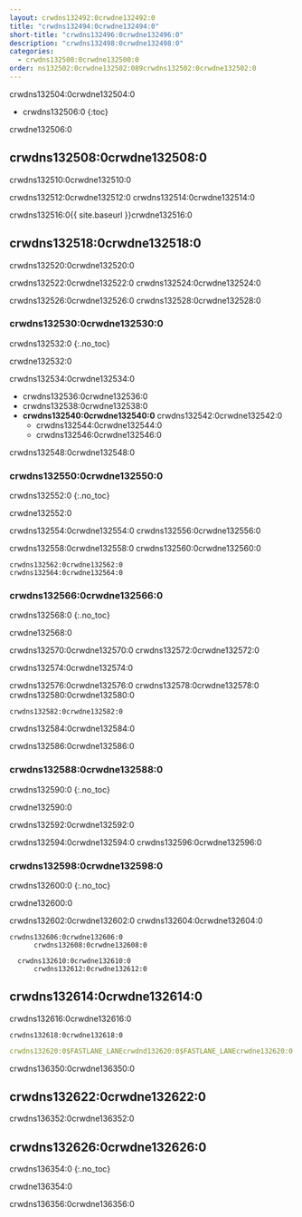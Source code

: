 ```yaml
---
layout: crwdns132492:0crwdne132492:0
title: "crwdns132494:0crwdne132494:0"
short-title: "crwdns132496:0crwdne132496:0"
description: "crwdns132498:0crwdne132498:0"
categories:
  - crwdns132500:0crwdne132500:0
order: ns132502:0crwdne132502:089crwdns132502:0crwdne132502:0
---
```

crwdns132504:0crwdne132504:0

* crwdns132506:0
{:toc}

crwdne132506:0

## crwdns132508:0crwdne132508:0

crwdns132510:0crwdne132510:0

crwdns132512:0crwdne132512:0 crwdns132514:0crwdne132514:0

crwdns132516:0{{ site.baseurl }}crwdne132516:0

## crwdns132518:0crwdne132518:0

crwdns132520:0crwdne132520:0

crwdns132522:0crwdne132522:0 crwdns132524:0crwdne132524:0

crwdns132526:0crwdne132526:0 crwdns132528:0crwdne132528:0

### crwdns132530:0crwdne132530:0

crwdns132532:0
{:.no_toc}

crwdne132532:0

crwdns132534:0crwdne132534:0

* crwdns132536:0crwdne132536:0
* crwdns132538:0crwdne132538:0
* **crwdns132540:0crwdne132540:0** crwdns132542:0crwdne132542:0 
  * crwdns132544:0crwdne132544:0
  * crwdns132546:0crwdne132546:0

crwdns132548:0crwdne132548:0

### crwdns132550:0crwdne132550:0

crwdns132552:0
{:.no_toc}

crwdne132552:0

crwdns132554:0crwdne132554:0 crwdns132556:0crwdne132556:0

crwdns132558:0crwdne132558:0 crwdns132560:0crwdne132560:0

    crwdns132562:0crwdne132562:0
    crwdns132564:0crwdne132564:0
    

### crwdns132566:0crwdne132566:0

crwdns132568:0
{:.no_toc}

crwdne132568:0

crwdns132570:0crwdne132570:0 crwdns132572:0crwdne132572:0

crwdns132574:0crwdne132574:0

crwdns132576:0crwdne132576:0 crwdns132578:0crwdne132578:0 crwdns132580:0crwdne132580:0

    crwdns132582:0crwdne132582:0
    

crwdns132584:0crwdne132584:0

crwdns132586:0crwdne132586:0

### crwdns132588:0crwdne132588:0

crwdns132590:0
{:.no_toc}

crwdne132590:0

crwdns132592:0crwdne132592:0

crwdns132594:0crwdne132594:0 crwdns132596:0crwdne132596:0

### crwdns132598:0crwdne132598:0

crwdns132600:0
{:.no_toc}

crwdne132600:0

crwdns132602:0crwdne132602:0 crwdns132604:0crwdne132604:0

    crwdns132606:0crwdne132606:0
          crwdns132608:0crwdne132608:0
    
      crwdns132610:0crwdne132610:0
          crwdns132612:0crwdne132612:0
    

## crwdns132614:0crwdne132614:0

crwdns132616:0crwdne132616:0

    crwdns132618:0crwdne132618:0
    

```yaml
crwdns132620:0$FASTLANE_LANEcrwdnd132620:0$FASTLANE_LANEcrwdne132620:0
```

crwdns136350:0crwdne136350:0

## crwdns132622:0crwdne132622:0

crwdns136352:0crwdne136352:0

## crwdns132626:0crwdne132626:0

crwdns136354:0
{:.no_toc}

crwdne136354:0

crwdns136356:0crwdne136356:0